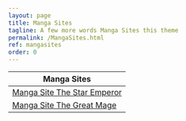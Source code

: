 ```yaml
---
layout: page
title: Manga Sites
tagline: A few more words Manga Sites this theme
permalink: /MangaSites.html
ref: mangasites
order: 0
---
```



| Manga Sites |
|-------------|
|[Manga Site The Star Emperor](/2020/08/29/Manga-Site-The-Star-Emperor.html)|
|[Manga Site The Great Mage](/2020/08/27/Manga-Site-The-Great-Mage.html)|





